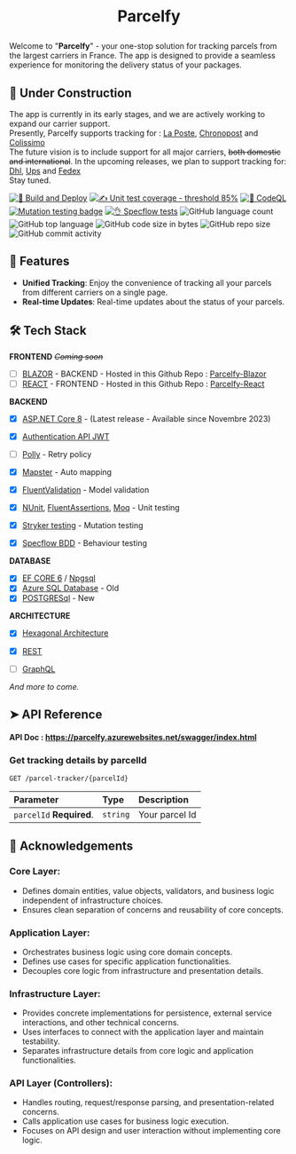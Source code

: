 # <p align="center">Parcelfy</p>
  
  
Welcome to "**Parcelfy**" - your one-stop solution for tracking parcels from the largest carriers in France. The app is designed to provide a seamless experience for monitoring the delivery status of your packages. 


## 🚧 Under Construction
The app is currently in its early stages, and we are actively working to expand our carrier support. <br/>
Presently, Parcelfy supports tracking for :
[La Poste](www.laposte.fr),
[Chronopost](www.chronopost.fr) and
[Colissimo](www.colissimo.fr)<br/>
The future vision is to include support for all major carriers, ~~both domestic and international~~. In the upcoming releases, we plan to support tracking for: 
[Dhl](www.dhl.com),
[Ups](www.ups.com) 
and [Fedex](www.fedex.com) <br/>
Stay tuned.


[![🚀 Build and Deploy](https://github.com/TheoImadLadal/parcelfy/actions/workflows/buildAndDeploy.yml/badge.svg)](https://github.com/TheoImadLadal/parcelfy/actions/workflows/buildAndDeploy.yml)
[![✍ Unit test coverage - threshold 85%](https://github.com/TheoImadLadal/parcelfy/actions/workflows/unitTestCoverage.yml/badge.svg)](https://github.com/TheoImadLadal/parcelfy/actions/workflows/unitTestCoverage.yml)
[![🔎 CodeQL](https://github.com/TheoImadLadal/parcelfy/actions/workflows/codeql.yml/badge.svg)](https://github.com/TheoImadLadal/parcelfy/actions/workflows/codeql.yml)
[![Mutation testing badge](https://img.shields.io/endpoint?style=flat&url=https%3A%2F%2Fbadge-api.stryker-mutator.io%2Fgithub.com%2FTheoImadLadal%2Fparcelfy%2Fmain)](https://dashboard.stryker-mutator.io/reports/github.com/TheoImadLadal/parcelfy/main)
[![👌 Specflow tests](https://github.com/TheoImadLadal/parcelfy/actions/workflows/specflow.yml/badge.svg)](https://github.com/TheoImadLadal/parcelfy/actions/workflows/specflow.yml)
![GitHub language count](https://img.shields.io/github/languages/count/theoimadladal/parcelfy)
![GitHub top language](https://img.shields.io/github/languages/top/theoimadladal/parcelfy)
![GitHub code size in bytes](https://img.shields.io/github/languages/code-size/theoimadladal/parcelfy)
![GitHub repo size](https://img.shields.io/github/repo-size/theoimadladal/parcelfy)
![GitHub commit activity](https://img.shields.io/github/commit-activity/w/theoimadladal/parcelfy)

## 🧐 Features    
- **Unified Tracking**: Enjoy the convenience of tracking all your parcels from different carriers on a single page.
- **Real-time Updates**: Real-time updates about the status of your parcels.

   
        
## 🛠️ Tech Stack

**FRONTEND** *~~Coming soon~~*

* [ ] [BLAZOR](https://dotnet.microsoft.com/en-us/apps/aspnet/web-apps/blazor) - BACKEND - Hosted in this Github Repo : [Parcelfy-Blazor](https://github.com/TheoImadLadal/parcelfy-blazor)
* [ ] [REACT](https://react.dev/) - FRONTEND - Hosted in this Github Repo : [Parcelfy-React](https://github.com/TheoImadLadal/parcelfy-react)

**BACKEND**

* [x] [ASP.NET Core 8](https://docs.microsoft.com/en-us/aspnet/core/introduction-to-aspnet-core) - (Latest release - Available since Novembre 2023)
* [X] [Authentication API JWT](https://www.nuget.org/packages/Microsoft.AspNetCore.Authentication.JwtBearer/6.0.6) 
* [ ] [Polly](https://github.com/App-vNext/Polly) - Retry policy 
* [x] [Mapster](https://github.com/MapsterMapper/Mapster) - Auto mapping
* [x] [FluentValidation](https://fluentvalidation.net/) - Model validation
* [x] [NUnit](https://nunit.org/), [FluentAssertions](https://fluentassertions.com/), [Moq](https://github.com/moq) - Unit testing
* [X] [Stryker testing](https://stryker-mutator.io/) - Mutation testing
* [X] [Specflow BDD](https://specflow.org/) - Behaviour testing


 
**DATABASE**
* [x] [EF CORE 6](https://learn.microsoft.com/fr-fr/ef/core/what-is-new/ef-core-6.0/whatsnew) / [Npgsql](https://www.npgsql.org/)
* [x] [Azure SQL Database](https://azure.microsoft.com/fr-fr/products/azure-sql/database/) - Old
* [x] [POSTGRESql](https://www.postgresql.org/) - New

**ARCHITECTURE** 
* [x] [Hexagonal Architecture](https://en.wikipedia.org/wiki/Hexagonal_architecture_(software))
* [x] [REST](https://restfulapi.net/)
* [ ] [GraphQL](https://graphql.org/)




*And more to come.*    
     

## ➤ API Reference 

#### API Doc : https://parcelfy.azurewebsites.net/swagger/index.html
### Get tracking details by parcelId
```http
GET /parcel-tracker/{parcelId}
```
| Parameter | Type     | Description                       |
| :-------- | :------- | :-------------------------------- |
| `parcelId` **Required**. | `string` |  Your parcel Id |
        
   
        
## 🙇 Acknowledgements      


### Core Layer:
- Defines domain entities, value objects, validators, and business logic independent of infrastructure choices.
- Ensures clean separation of concerns and reusability of core concepts.

### Application Layer:
- Orchestrates business logic using core domain concepts.
- Defines use cases for specific application functionalities.
- Decouples core logic from infrastructure and presentation details.

### Infrastructure Layer:
- Provides concrete implementations for persistence, external service interactions, and other technical concerns.
- Uses interfaces to connect with the application layer and maintain testability.
- Separates infrastructure details from core logic and application functionalities.

### API Layer (Controllers):
- Handles routing, request/response parsing, and presentation-related concerns.
- Calls application use cases for business logic execution.
- Focuses on API design and user interaction without implementing core logic.

        
